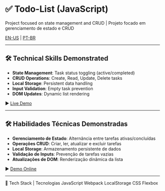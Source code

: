 # ✅ Todo-List (JavaScript)  
Project focused on state management and CRUD | Projeto focado em gerenciamento de estado e CRUD  

[EN-US](#en) | [PT-BR](#pt-br)  

---

<a name="en"></a>
## 🛠️ Technical Skills Demonstrated  
- **State Management**: Task status toggling (active/completed)  
- **CRUD Operations**: Create, Read, Update, Delete tasks  
- **Local Storage**: Persistent data handling  
- **Input Validation**: Empty task prevention  
- **DOM Updates**: Dynamic list rendering  

▶️ [Live Demo](https://derre3.github.io/todo-list/)

---

<a name="pt-br"></a>

## 🛠️ Habilidades Técnicas Demonstradas

- **Gerenciamento de Estado**: Alternância entre tarefas ativas/concluídas
- **Operações CRUD**: Criar, ler, atualizar e excluir tarefas
- **Local Storage**: Armazenamento persistente de dados
- **Validação de Inputs**: Prevenção de tarefas vazias
- **Atualizações de DOM**: Renderização dinâmica da lista

▶️ [Demo Online](https://derre3.github.io/todo-list/)

---

🔧 Tech Stack | Tecnologias
JavaScript Webpack LocalStorage CSS Flexbox
